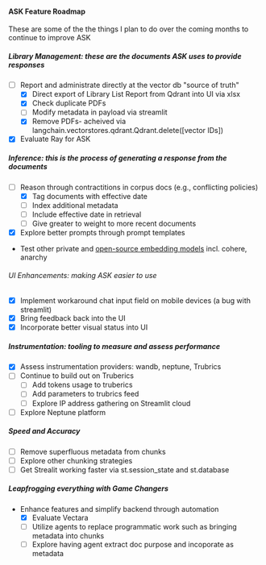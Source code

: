#### ASK Feature Roadmap
These are some of the the things I plan to do over the coming months to continue to improve ASK

##### Library Management: these are the documents ASK uses to provide responses 
- [ ] Report and administrate directly at the vector db "source of truth"
    - [x] Direct export of Library List Report from Qdrant into UI via xlsx
    - [x] Check duplicate PDFs
    - [ ] Modify metadata in payload via streamlit
    - [x] Remove PDFs- acheived via langchain.vectorstores.qdrant.Qdrant.delete([vector IDs])
- [x] Evaluate Ray for ASK

##### Inference: this is the process of generating a response from the documents  
- [ ] Reason through contractitions in corpus docs (e.g., conflicting policies)
    - [x] Tag documents with effective date
    - [ ] Index additional metadata
    - [ ] Include effective date in retrieval 
    - [ ] Give greater to weight to more recent documents
- [x] Explore better prompts through prompt templates
- Test other private and [open-source embedding models](https://huggingface.co/spaces/mteb/leaderboard) incl. cohere, anarchy

###### UI Enhancements: making ASK easier to use  
- [x] Implement workaround chat input field on mobile devices (a bug with streamlit)
- [x] Bring feedback back into the UI
- [x] Incorporate better visual status into UI

##### Instrumentation: tooling to measure and assess performance  
- [x] Assess instrumentation providers: wandb, neptune, Trubrics
- [ ] Continue to build out on Truberics
    - [ ] Add tokens usage to truberics
    - [ ] Add parameters to trubrics feed
    - [ ] Explore IP address gathering on Streamlit cloud
- [ ] Explore Neptune platform

##### Speed and Accuracy  
- [ ] Remove superfluous metadata from chunks
- [ ] Explore other chunking strategies
- [ ] Get Strealit working faster via st.session_state and st.database

##### Leapfrogging everything with Game Changers
- Enhance features and simplify backend through automation
    - [x] Evaluate Vectara
    - [ ] Utilize agents to replace programmatic work such as bringing metadata into chunks
    - [ ] Explore having agent extract doc purpose and incoporate as metadata
